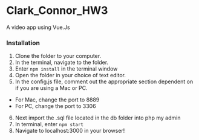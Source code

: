 # Clark_Connor_HW3

A video app using Vue.Js

### Installation

1. Clone the folder to your computer.
2. In the terminal, navigate to the folder.
3. Enter ```npm install``` in the terminal window
4. Open the folder in your choice of text editor.
5. In the config.js file, comment out the appropriate section dependent on if you are using a Mac or PC.
  * For Mac, change the port to 8889
  * For PC, change the port to 3306
6. Next import the .sql file located in the db folder into php my admin
7. In terminal, enter ```npm start```
8. Navigate to localhost:3000 in your browser!

